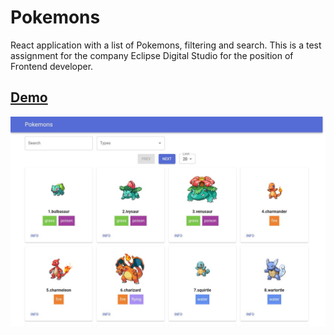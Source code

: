 # Pokemons

React application with a list of Pokemons, filtering and search. This is a test assignment for the company Eclipse Digital Studio for the position of Frontend developer.


## [Demo](https://pokemons-nine-wine.vercel.app/)

![alt text](/screen.jpg)


